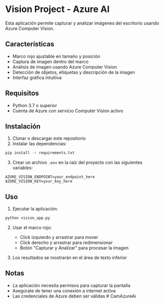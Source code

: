 # Vision Project - Azure AI

Esta aplicación permite capturar y analizar imágenes del escritorio usando Azure Computer Vision.

## Características

- Marco rojo ajustable en tamaño y posición
- Captura de imagen dentro del marco
- Análisis de imagen usando Azure Computer Vision
- Detección de objetos, etiquetas y descripción de la imagen
- Interfaz gráfica intuitiva

## Requisitos

- Python 3.7 o superior
- Cuenta de Azure con servicio Computer Vision activo

## Instalación

1. Clonar o descargar este repositorio
2. Instalar las dependencias:
```bash
pip install -r requirements.txt
```

3. Crear un archivo `.env` en la raíz del proyecto con las siguientes variables:
```
AZURE_VISION_ENDPOINT=your_endpoint_here
AZURE_VISION_KEY=your_key_here
```

## Uso

1. Ejecutar la aplicación:
```bash
python vision_app.py
```

2. Usar el marco rojo:
   - Click izquierdo y arrastrar para mover
   - Click derecho y arrastrar para redimensionar
   - Botón "Capturar y Analizar" para procesar la imagen

3. Los resultados se mostrarán en el área de texto inferior

## Notas

- La aplicación necesita permisos para capturar la pantalla
- Asegúrate de tener una conexión a internet activa
- Las credenciales de Azure deben ser válidas # CamAzureAi
